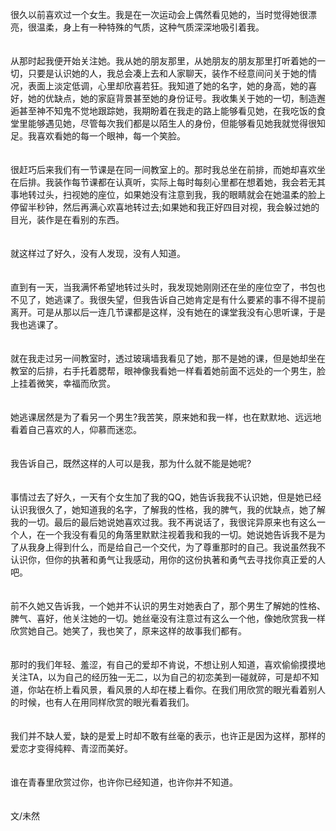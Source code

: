 很久以前喜欢过一个女生。我是在一次运动会上偶然看见她的，当时觉得她很漂亮，很温柔，身上有一种特殊的气质，这种气质深深地吸引着我。  
   
   
从那时起我便开始关注她。我从她的朋友那里，从她朋友的朋友那里打听着她的一切，只要是认识她的人，我总会凑上去和人家聊天，装作不经意间问关于她的情况，表面上淡定低调，心里却欣喜若狂。我知道了她的名字，她的身高，她的喜好，她的优缺点，她的家庭背景甚至她的身份证号。我收集关于她的一切，制造邂逅甚至神不知鬼不觉地跟踪她，我期盼着在我走的路上能够看见她，在我吃饭的食堂里能够遇见她，尽管每次我们都是以陌生人的身份，但能够看见她我就觉得很知足。我喜欢看她的每一个眼神，每一个笑脸。  
   
   
很赶巧后来我们有一节课是在同一间教室上的。那时我总坐在前排，而她却喜欢坐在后排。我装作每节课都在认真听，实际上每时每刻心里都在想着她，我会若无其事地转过头，扫视她的座位，如果她没有注意到我，我的眼睛就会在她温柔的脸上停留半秒钟，然后再满心欢喜地转过去;如果她和我正好四目对视，我会躲过她的目光，装作是在看别的东西。  
   
   
就这样过了好久，没有人发现，没有人知道。  
   
   
直到有一天，当我满怀希望地转过头时，我发现她刚刚还在坐的座位空了，书包也不见了，她逃课了。我很失望，但我告诉自己她肯定是有什么要紧的事不得不提前离开。可是从那以后一连几节课都是这样，没有她在的课堂我没有心思听课，于是我也逃课了。  
   
   
就在我走过另一间教室时，透过玻璃墙我看见了她，那不是她的课，但是她却坐在教室的后排，右手托着腮帮，眼神像我看她一样看着她前面不远处的一个男生，脸上挂着微笑，幸福而欣赏。  
   
   
她逃课居然是为了看另一个男生?我苦笑，原来她和我一样，也在默默地、远远地看着自己喜欢的人，仰慕而迷恋。  
   
   
我告诉自己，既然这样的人可以是我，那为什么就不能是她呢?  
   
   
事情过去了好久，一天有个女生加了我的QQ，她告诉我我不认识她，但是她已经认识我很久了，她知道我的名字，了解我的性格，我的脾气，我的优缺点，她了解我的一切。最后的最后她说她喜欢过我。我不再说话了，我很诧异原来也有这么一个人，在一个我没有看见的角落里默默注视着我和我的一切。她说她告诉我不是为了从我身上得到什么，而是给自己一个交代，为了尊重那时的自己。我说虽然我不认识你，但你的执著和勇气让我感动，用你的这份执著和勇气去寻找你真正爱的人吧。  
   
   
前不久她又告诉我，一个她并不认识的男生对她表白了，那个男生了解她的性格、脾气、喜好，他关注她的一切。她丝毫没有注意过有这么一个他，像她欣赏我一样欣赏她自己。她笑了，我也笑了，原来这样的故事我们都有。  
   
   
那时的我们年轻、羞涩，有自己的爱却不肯说，不想让别人知道，喜欢偷偷摸摸地关注TA，以为自己的经历独一无二，以为自己的初恋美到一碰就碎，可是却不知道，你站在桥上看风景，看风景的人却在楼上看你。在我们用欣赏的眼光看着别人的时候，也有人在用同样欣赏的眼光看着我们。  
   
   
我们并不缺人爱，缺的是爱上时却不敢有丝毫的表示，也许正是因为这样，那样的爱恋才变得纯粹、青涩而美好。  
   
   
谁在青春里欣赏过你，也许你已经知道，也许你并不知道。  
   
   
文/未然